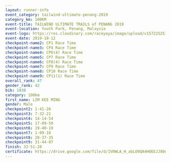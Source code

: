 ```yaml
---
layout: runner-info 
event_category: tailwind-ultimate-penang-2019 
category_km: 100KM 
event-title: TAILWIND ULTIMATE TRAILS of PENANG 2019 
event-location: Youth Park, Penang, Malaysia 
event-logo: https://res.cloudinary.com/raceyaya/image/upload/v1572252513/logo/utop-2019_h9tzys.jpg 
event-date: 2019-10-12 
checkpoint-name2: CP1 Race Time 
checkpoint-name3: CP4 Race Time 
checkpoint-name4: CP6(4) Race Time 
checkpoint-name5: CP7 Race Time 
checkpoint-name6: CP8(4) Race Time 
checkpoint-name7: CP9 Race Time 
checkpoint-name8: CP10 Race Time 
checkpoint-name9: CP11(1) Race Time 
overall_rank: 47
gender_rank: 42
bib: 1038
category: 100km
first_name: LIM KEE MING
gender: Male
checkpoint2: 1-41-26
checkpoint3: 7-32-21
checkpoint4: 14-14-54
checkpoint5: 17-09-59
checkpoint6: 19-40-19
checkpoint7: 1-09-10
checkpoint8: 28-37-35
checkpoint9: 31-44-07
finish: 32-51-28
certificate: https://drive.google.com/file/d/1V0WLA_H_abLO9QA4H0EEJJ80dc-FRVkB/view?usp=sharing
---
```


